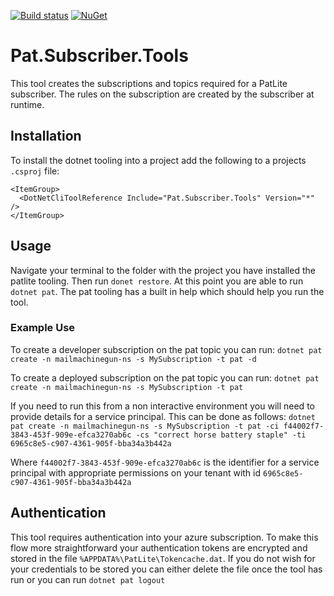 [![Build status](https://ci.appveyor.com/api/projects/status/2l8rylk32jvd82xm?svg=true)](https://ci.appveyor.com/project/ilivewithian/pat-subscriber-tools)
 [![NuGet](https://img.shields.io/nuget/v/Pat.Subscriber.Tools.svg)](https://www.nuget.org/packages/Pat.Subscriber.Tools/)


# Pat.Subscriber.Tools

This tool creates the subscriptions and topics required for a PatLite subscriber. The rules on the subscription are created by the subscriber at runtime.

## Installation

To install the dotnet tooling into a project add the following to a projects `.csproj` file:

```
<ItemGroup>
  <DotNetCliToolReference Include="Pat.Subscriber.Tools" Version="*" />
</ItemGroup>
```

## Usage

Navigate your terminal to the folder with the project you have installed the patlite tooling. Then run `donet restore`. At this point you are able to run `dotnet pat`. The pat tooling has a built in help which should help you run the tool.

### Example Use
To create a developer subscription on the pat topic you can run:
`dotnet pat create -n mailmachinegun-ns -s MySubscription -t pat -d`

To create a deployed  subscription on the pat topic you can run: 
`dotnet pat create -n mailmachinegun-ns -s MySubscription -t pat`

If you need to run this from a non interactive environment you will need to provide details for a service principal. This can be done as follows:
`dotnet pat create -n mailmachinegun-ns -s MySubscription -t pat -ci f44002f7-3843-453f-909e-efca3270ab6c -cs "correct horse battery staple" -ti 6965c8e5-c907-4361-905f-bba34a3b442a`

Where `f44002f7-3843-453f-909e-efca3270ab6c` is the identifier for a service principal with appropriate permissions on your tenant with id `6965c8e5-c907-4361-905f-bba34a3b442a`

## Authentication
This tool requires authentication into your azure subscription. To make this flow more straightforward your authentication tokens are encrypted and stored in the file `%APPDATA%\PatLite\Tokencache.dat`. If you do not wish for your credentials to be stored you can either delete the file once the tool has run or you can run `dotnet pat logout`